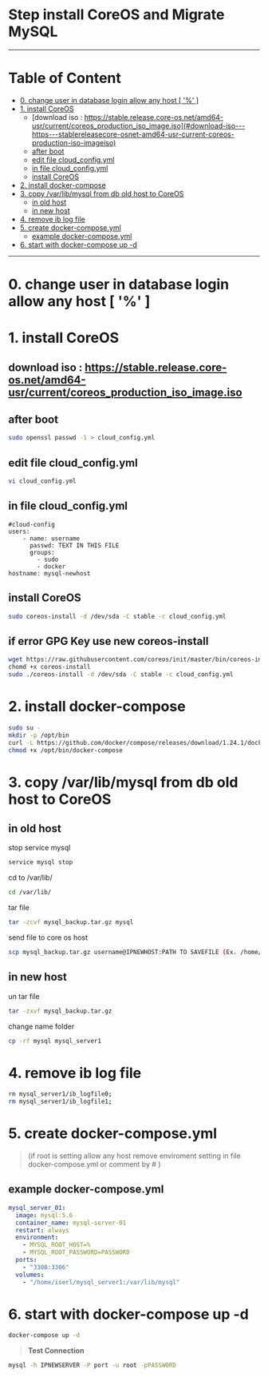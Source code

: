 Step install CoreOS and Migrate MySQL
====
----
Table of Content
================
- [0. change user in database login allow any host [ '%' ]](#0-change-user-in-database-login-allow-any-host--------)
- [1. install CoreOS](#1-install-coreos)
  * [download iso : https://stable.release.core-os.net/amd64-usr/current/coreos_production_iso_image.iso](#download-iso---https---stablereleasecore-osnet-amd64-usr-current-coreos-production-iso-imageiso)
  * [after boot](#after-boot)
  * [edit file cloud_config.yml](#edit-file-cloud-configyml)
  * [in file cloud_config.yml](#in-file-cloud-configyml)
  * [install CoreOS](#install-coreos)
- [2. install docker-compose](#2-install-docker-compose)
- [3. copy /var/lib/mysql from db old host to CoreOS](#3-copy--var-lib-mysql-from-db-old-host-to-coreos)
  * [in old host](#in-old-host)
  * [in new host](#in-new-host)
- [4. remove ib log file](#4-remove-ib-log-file)
- [5. create docker-compose.yml](#5-create-docker-composeyml)
  * [example docker-compose.yml](#example-docker-composeyml)
- [6. start with docker-compose up -d](#6-start-with-docker-compose-up--d)
----
# 0. change user in database login allow any host [ '%' ]
# 1. install CoreOS
## download iso : https://stable.release.core-os.net/amd64-usr/current/coreos_production_iso_image.iso
## after boot
```sh
sudo openssl passwd -1 > cloud_config.yml
```
## edit file cloud_config.yml
```sh
vi cloud_config.yml
```
## in file cloud_config.yml
```vi
#cloud-config
users:
    - name: username
      passwd: TEXT IN THIS FILE
      groups:
        - sudo 
        - docker
hostname: mysql-newhost
```
## install CoreOS
```sh
sudo coreos-install -d /dev/sda -C stable -c cloud_config.yml
```
## if error GPG Key use new coreos-install
```sh
wget https://raw.githubusercontent.com/coreos/init/master/bin/coreos-install
chomd +x coreos-install
sudo ./coreos-install -d /dev/sda -C stable -c cloud_config.yml
```
# 2. install docker-compose     
```sh
sudo su -
mkdir -p /opt/bin
curl -L https://github.com/docker/compose/releases/download/1.24.1/docker-compose-`uname -s`-`uname -m`  > /opt/bin/docker-compose
chmod +x /opt/bin/docker-compose
```
# 3. copy /var/lib/mysql from db old host to CoreOS
## in old host
stop service mysql
```sh
service mysql stop
```
cd to /var/lib/
```sh
cd /var/lib/
```
tar file
```sh
tar -zcvf mysql_backup.tar.gz mysql
```
send file to core os host
```sh
scp mysql_backup.tar.gz username@IPNEWHOST:PATH TO SAVEFILE (Ex. /home/username/)
```
## in new host
un tar file
```sh
tar -zxvf mysql_backup.tar.gz
```
change name folder
```sh
cp -rf mysql mysql_server1
```
# 4. remove ib log file
```sh
rm mysql_server1/ib_logfile0;
rm mysql_server1/ib_logfile1;
```
# 5. create docker-compose.yml
> (if root is setting allow any host remove enviroment setting in file docker-compose.yml or comment by # )
## example docker-compose.yml
```yaml
mysql_server_01:
  image: mysql:5.6
  container_name: mysql-server-01
  restart: always
  environment:
    - MYSQL_ROOT_HOST=%
    - MYSQL_ROOT_PASSWORD=PASSWORD
  ports:
    - "3308:3306"
  volumes:
    - "/home/iserl/mysql_server1:/var/lib/mysql"
```
# 6. start with docker-compose up -d
```sh
docker-compose up -d
```

> **Test Connection** 
```sh
mysql -h IPNEWSERVER -P port -u root -pPASSWORD 
```
